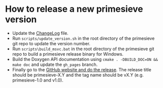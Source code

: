 # How to release a new primesieve version

* Update the [ChangeLog](../ChangeLog) file.
* Run ```scripts/update_version.sh``` in the root directory of the primesieve git repo to update the version number.
* Run ```scripts\build_msvc.bat``` in the root directory of the primesieve git repo to build a primesieve release binary for Windows.
* Build the Doxygen API documentation using ```cmake . -DBUILD_DOC=ON && make doc``` and update the ```gh_pages``` branch.
* Finally go to the [GitHub website and do the release](https://github.com/kimwalisch/primesieve/releases). The release title should be primesieve-X.Y and the tag name should be vX.Y (e.g. primesieve-1.0 and v1.0).
